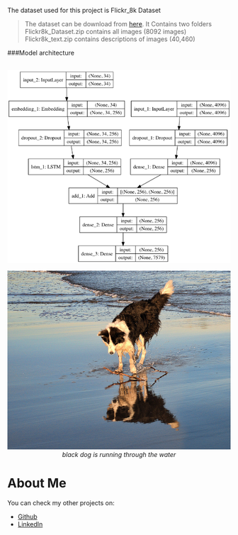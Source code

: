 The dataset used for this project is Flickr_8k Dataset

> The dataset can be download from [here](https://forms.illinois.edu/sec/1713398).
It Contains two folders
Flickr8k_Dataset.zip contains all images (8092 images)
Flickr8k_text.zip contains descriptions of images (40,460)


###Model architecture

<br>
<img src ="model.png">
<br>

<p align="center">
	<img src='example_001.jpg' alt='Test Image'> 
	<br/>
	<i>
		black dog is running through the water
	</i>
</p>

# About Me

You can check my other projects on:
* [Github](https://github.com/riturajkush)
* [LinkedIn](https://www.linkedin.com/in/rajkush/)
